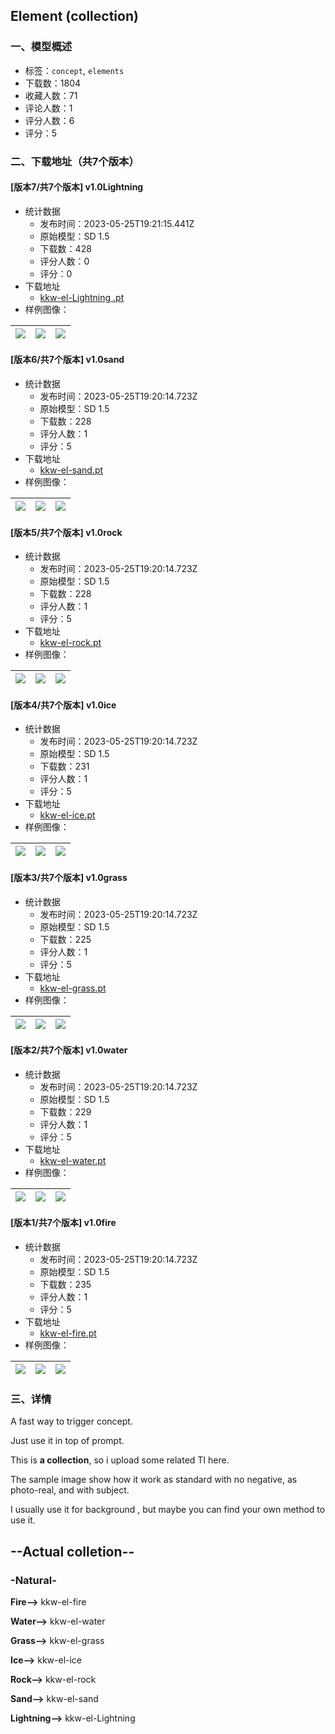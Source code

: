 ## Element (collection)
### 一、模型概述

- 标签：`concept`, `elements`
- 下载数：1804
- 收藏人数：71
- 评论人数：1
- 评分人数：6
- 评分：5

### 二、下载地址（共7个版本）

#### [版本7/共7个版本] v1.0Lightning 

- 统计数据
  - 发布时间：2023-05-25T19:21:15.441Z
  - 原始模型：SD 1.5
  - 下载数：428
  - 评分人数：0
  - 评分：0
- 下载地址
  - [kkw-el-Lightning .pt](https://civitai.com/api/download/models/81057)
- 样例图像：

| <img src="https://image.civitai.com/xG1nkqKTMzGDvpLrqFT7WA/df051e5b-cba6-4a3f-a1b5-5e8336082e69/width=450/910500.jpeg" /> | <img src="https://image.civitai.com/xG1nkqKTMzGDvpLrqFT7WA/32fd6773-d79c-42be-9296-1f7f84ab6773/width=450/910501.jpeg" /> | <img src="https://image.civitai.com/xG1nkqKTMzGDvpLrqFT7WA/088eecf8-31af-48c2-b546-6002c3396a87/width=450/910502.jpeg" /> |
| ---- | ---- | ---- |

#### [版本6/共7个版本] v1.0sand

- 统计数据
  - 发布时间：2023-05-25T19:20:14.723Z
  - 原始模型：SD 1.5
  - 下载数：228
  - 评分人数：1
  - 评分：5
- 下载地址
  - [kkw-el-sand.pt](https://civitai.com/api/download/models/81021)
- 样例图像：

| <img src="https://image.civitai.com/xG1nkqKTMzGDvpLrqFT7WA/66d949b6-2cf0-4fbc-8836-9a9bec1016c4/width=450/910016.jpeg" /> | <img src="https://image.civitai.com/xG1nkqKTMzGDvpLrqFT7WA/98b71335-a984-43cf-bbf8-5d4f20e94185/width=450/910015.jpeg" /> | <img src="https://image.civitai.com/xG1nkqKTMzGDvpLrqFT7WA/9d795c83-3e97-4269-9389-a8c2d8b3a675/width=450/910017.jpeg" /> |
| ---- | ---- | ---- |

#### [版本5/共7个版本] v1.0rock

- 统计数据
  - 发布时间：2023-05-25T19:20:14.723Z
  - 原始模型：SD 1.5
  - 下载数：228
  - 评分人数：1
  - 评分：5
- 下载地址
  - [kkw-el-rock.pt](https://civitai.com/api/download/models/81017)
- 样例图像：

| <img src="https://image.civitai.com/xG1nkqKTMzGDvpLrqFT7WA/f2969ec6-8046-484d-a186-06c4a87ad306/width=450/909941.jpeg" /> | <img src="https://image.civitai.com/xG1nkqKTMzGDvpLrqFT7WA/109d0e7a-5c9a-48d8-9541-e3a7e9d23f76/width=450/909942.jpeg" /> | <img src="https://image.civitai.com/xG1nkqKTMzGDvpLrqFT7WA/fd699a44-011e-4a58-8082-67da1fb0b249/width=450/909940.jpeg" /> |
| ---- | ---- | ---- |

#### [版本4/共7个版本] v1.0ice

- 统计数据
  - 发布时间：2023-05-25T19:20:14.723Z
  - 原始模型：SD 1.5
  - 下载数：231
  - 评分人数：1
  - 评分：5
- 下载地址
  - [kkw-el-ice.pt](https://civitai.com/api/download/models/81015)
- 样例图像：

| <img src="https://image.civitai.com/xG1nkqKTMzGDvpLrqFT7WA/8c3b881e-1a50-465e-a2fd-2e3ca6944733/width=450/909925.jpeg" /> | <img src="https://image.civitai.com/xG1nkqKTMzGDvpLrqFT7WA/d3479a87-393f-4a43-91a7-2bba195b89ed/width=450/909926.jpeg" /> | <img src="https://image.civitai.com/xG1nkqKTMzGDvpLrqFT7WA/a1218a42-5d2e-48f5-a630-9ad1921b5bb0/width=450/909927.jpeg" /> |
| ---- | ---- | ---- |

#### [版本3/共7个版本] v1.0grass

- 统计数据
  - 发布时间：2023-05-25T19:20:14.723Z
  - 原始模型：SD 1.5
  - 下载数：225
  - 评分人数：1
  - 评分：5
- 下载地址
  - [kkw-el-grass.pt](https://civitai.com/api/download/models/81009)
- 样例图像：

| <img src="https://image.civitai.com/xG1nkqKTMzGDvpLrqFT7WA/fb080688-c4d7-4339-b584-dc3499e10691/width=450/909856.jpeg" /> | <img src="https://image.civitai.com/xG1nkqKTMzGDvpLrqFT7WA/666aee44-6b83-42db-b82a-6fead7df1ae9/width=450/909854.jpeg" /> | <img src="https://image.civitai.com/xG1nkqKTMzGDvpLrqFT7WA/a68cdb8b-df35-434c-ab6d-fffe2c4fef80/width=450/909853.jpeg" /> |
| ---- | ---- | ---- |

#### [版本2/共7个版本] v1.0water

- 统计数据
  - 发布时间：2023-05-25T19:20:14.723Z
  - 原始模型：SD 1.5
  - 下载数：229
  - 评分人数：1
  - 评分：5
- 下载地址
  - [kkw-el-water.pt](https://civitai.com/api/download/models/81005)
- 样例图像：

| <img src="https://image.civitai.com/xG1nkqKTMzGDvpLrqFT7WA/f31f2ede-6cac-4581-9ea8-e39e62b7f9a3/width=450/909842.jpeg" /> | <img src="https://image.civitai.com/xG1nkqKTMzGDvpLrqFT7WA/0fcfdff6-d1cf-4164-9155-34e65630ab14/width=450/909844.jpeg" /> | <img src="https://image.civitai.com/xG1nkqKTMzGDvpLrqFT7WA/d8508aaa-f9be-4e14-bcc3-1c1c11769d72/width=450/909843.jpeg" /> |
| ---- | ---- | ---- |

#### [版本1/共7个版本] v1.0fire

- 统计数据
  - 发布时间：2023-05-25T19:20:14.723Z
  - 原始模型：SD 1.5
  - 下载数：235
  - 评分人数：1
  - 评分：5
- 下载地址
  - [kkw-el-fire.pt](https://civitai.com/api/download/models/81003)
- 样例图像：

| <img src="https://image.civitai.com/xG1nkqKTMzGDvpLrqFT7WA/df518a3d-4605-4472-a891-21e4c55d7615/width=450/909827.jpeg" /> | <img src="https://image.civitai.com/xG1nkqKTMzGDvpLrqFT7WA/a89786c2-4dcb-4c00-8dfa-8dfee0a703ac/width=450/909825.jpeg" /> | <img src="https://image.civitai.com/xG1nkqKTMzGDvpLrqFT7WA/2ffc1cff-3049-41c5-b05e-02cbd0886dd0/width=450/909826.jpeg" /> |
| ---- | ---- | ---- |


### 三、详情
<p>A fast way to trigger concept.</p><p>Just use it in top of prompt.</p><p>This is <strong>a collection</strong>, so i upload some related TI here.</p><p>The sample image show how it work as standard with no negative, as photo-real, and with subject.</p><p></p><p>I usually use it for background , but maybe you can find your own method to use it.</p><p></p><h2>--Actual colletion--</h2><h3>-Natural-</h3><p><strong>Fire--&gt;</strong> kkw-el-fire</p><p><strong>Water--&gt;</strong> kkw-el-water</p><p><strong>Grass--&gt;</strong> kkw-el-grass</p><p><strong>Ice--&gt;</strong> kkw-el-ice</p><p><strong>Rock--&gt;</strong> kkw-el-rock</p><p><strong>Sand--&gt;</strong> kkw-el-sand</p><p><strong>Lightning--&gt;</strong> kkw-el-Lightning </p><p></p>